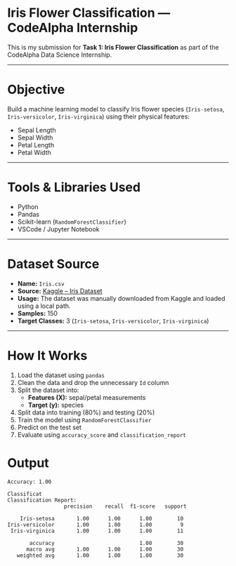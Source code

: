 # Iris Flower Classification — CodeAlpha Internship

This is my submission for **Task 1: Iris Flower Classification** as part of the CodeAlpha Data Science Internship.

---

# Objective

Build a machine learning model to classify Iris flower species (`Iris-setosa`, `Iris-versicolor`, `Iris-virginica`) using their physical features:

- Sepal Length
- Sepal Width
- Petal Length
- Petal Width

---

# Tools & Libraries Used

- Python
- Pandas
- Scikit-learn (`RandomForestClassifier`)
- VSCode / Jupyter Notebook

---

# Dataset Source

- **Name:** `Iris.csv`
- **Source:** [Kaggle – Iris Dataset](https://www.kaggle.com/datasets/saurabh00007/iriscsv)
- **Usage:** The dataset was manually downloaded from Kaggle and loaded using a local path.
- **Samples:** 150
- **Target Classes:** 3 (`Iris-setosa`, `Iris-versicolor`, `Iris-virginica`)

---

# How It Works

1. Load the dataset using `pandas`
2. Clean the data and drop the unnecessary `Id` column
3. Split the dataset into:
   - **Features (X):** sepal/petal measurements
   - **Target (y):** species
4. Split data into training (80%) and testing (20%)
5. Train the model using `RandomForestClassifier`
6. Predict on the test set
7. Evaluate using `accuracy_score` and `classification_report`

# Output

```text
Accuracy: 1.00

Classificat
Classification Report:
                  precision    recall  f1-score   support

    Iris-setosa       1.00      1.00      1.00        10
Iris-versicolor       1.00      1.00      1.00         9
 Iris-virginica       1.00      1.00      1.00        11

       accuracy                           1.00        30
      macro avg       1.00      1.00      1.00        30
   weighted avg       1.00      1.00      1.00        30
